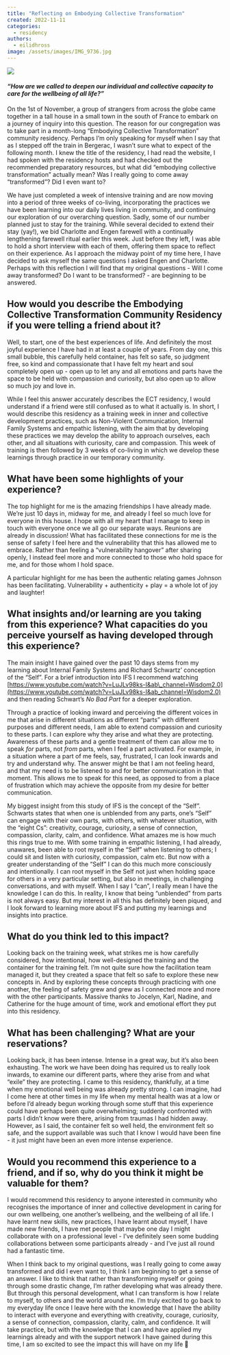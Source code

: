 ```yaml
---
title: "Reflecting on Embodying Collective Transformation"
created: 2022-11-11
categories: 
  - residency
authors: 
  - eilidhross
image: /assets/images/IMG_9736.jpg
---
```


![](/assets/images/IMG_9736-1024x768.jpg)

#### _“How are we called to deepen our individual and collective capacity to care for the wellbeing of all life?”_

On the 1st of November, a group of strangers from across the globe came together in a tall house in a small town in the south of France to embark on a journey of inquiry into this question. The reason for our congregation was to take part in a month-long “Embodying Collective Transformation” community residency. Perhaps I’m only speaking for myself when I say that as I stepped off the train in Bergerac, I wasn’t sure what to expect of the following month. I knew the title of the residency, I had read the website, I had spoken with the residency hosts and had checked out the recommended preparatory resources, but what did “embodying collective transformation” actually mean? Was I really going to come away “transformed”? Did I even want to?

We have just completed a week of intensive training and are now moving into a period of three weeks of co-living, incorporating the practices we have been learning into our daily lives living in community, and continuing our exploration of our overarching question. Sadly, some of our number planned just to stay for the training. While several decided to extend their stay (yay!), we bid Charlotte and Engen farewell with a continually lengthening farewell ritual earlier this week. Just before they left, I was able to hold a short interview with each of them, offering them space to reflect on their experience. As I approach the midway point of my time here, I have decided to ask myself the same questions I asked Engen and Charlotte. Perhaps with this reflection I will find that my original questions - Will I come away transformed? Do I want to be transformed? - are beginning to be answered. 

## How would you describe the Embodying Collective Transformation Community Residency if you were telling a friend about it?

Well, to start, one of the best experiences of life. And definitely the most joyful experience I have had in at least a couple of years. From day one, this small bubble, this carefully held container, has felt so safe, so judgment free, so kind and compassionate that I have felt my heart and soul completely open up - open up to let any and all emotions and parts have the space to be held with compassion and curiosity, but also open up to allow so much joy and love in. 

While I feel this answer accurately describes the ECT residency, I would understand if a friend were still confused as to what it actually is. In short, I would describe this residency as a training week in inner and collective development practices, such as Non-Violent Communication, Internal Family Systems and empathic listening, with the aim that by developing these practices we may develop the ability to approach ourselves, each other, and all situations with curiosity, care and compassion. This week of training is then followed by 3 weeks of co-living in which we develop these learnings through practice in our temporary community. 

## What have been some highlights of your experience?

The top highlight for me is the amazing friendships I have already made. We’re just 10 days in, midway for me, and already I feel so much love for everyone in this house. I hope with all my heart that I manage to keep in touch with everyone once we all go our separate ways. Reunions are already in discussion! What has facilitated these connections for me is the sense of safety I feel here and the vulnerability that this has allowed me to embrace. Rather than feeling a “vulnerability hangover” after sharing openly, I instead feel more and more connected to those who hold space for me, and for those whom I hold space. 

A particular highlight for me has been the authentic relating games Johnson has been facilitating. Vulnerability + authenticity + play = a whole lot of joy and laughter!

## What insights and/or learning are you taking from this experience? What capacities do you perceive yourself as having developed through this experience?

The main insight I have gained over the past 10 days stems from my learning about Internal Family Systems and Richard Schwartz’ conception of the “Self”. For a brief introduction into IFS I recommend watching [https://www.youtube.com/watch?v=LuJLv98ks-I&ab\_channel=Wisdom2.0](https://www.youtube.com/watch?v=LuJLv98ks-I&ab_channel=Wisdom2.0) and then reading Schwart’s _No Bad Part_ for a deeper exploration. 

Through a practice of looking inward and perceiving the different voices in me that arise in different situations as different “parts” with different purposes and different needs, I am able to extend compassion and curiosity to these parts. I can explore why they arise and what they are protecting. Awareness of these parts and a gentle treatment of them can allow me to speak _for_ parts, not _from_ parts, when I feel a part activated. For example, in a situation where a part of me feels, say, frustrated, I can look inwards and try and understand why. The answer might be that I am not feeling heard, and that my need is to be listened to and for better communication in that moment. This allows me to speak for this need, as opposed to from a place of frustration which may achieve the opposite from my desire for better communication.

My biggest insight from this study of IFS is the concept of the “Self”. Schwarts states that when one is unblended from any parts, one’s “Self” can engage with their own parts, with others, with whatever situation, with the “eight Cs”: creativity, courage, curiosity, a sense of connection, compassion, clarity, calm, and confidence. What amazes me is how much this rings true to me. With some training in empathic listening, I had already, unawares, been able to root myself in the “Self” when listening to others; I could sit and listen with curiosity, compassion, calm etc. But now with a greater understanding of the “Self” I can do this much more consciously and intentionally. I can root myself in the Self not just when holding space for others in a very particular setting, but also in meetings, in challenging conversations, and with myself. When I say I “can”, I really mean I have the knowledge I can do this. In reality, I know that being “unblended” from parts is not always easy. But my interest in all this has definitely been piqued, and I look forward to learning more about IFS and putting my learnings and insights into practice.

## What do you think led to this impact?

Looking back on the training week, what strikes me is how carefully considered, how intentional, how well-designed the training and the container for the training felt. I’m not quite sure how the facilitation team managed it, but they created a space that felt so safe to explore these new concepts in. And by exploring these concepts through practicing with one another, the feeling of safety grew and grew as I connected more and more with the other participants. Massive thanks to Jocelyn, Karl, Nadine, and Catherine for the huge amount of time, work and emotional effort they put into this residency.

## What has been challenging? What are your reservations? 

Looking back, it has been intense. Intense in a great way, but it’s also been exhausting. The work we have been doing has required us to really look inwards, to examine our different parts, where they arise from and what “exile” they are protecting. I came to this residency, thankfully, at a time when my emotional well being was already pretty strong. I can imagine, had I come here at other times in my life when my mental health was at a low or before I’d already begun working through some stuff that this experience could have perhaps been quite overwhelming; suddenly confronted with parts I didn’t know were there, arising from traumas I had hidden away. However, as I said, the container felt so well held, the environment felt so safe, and the support available was such that I know I would have been fine - it just might have been an even more intense experience. 

## Would you recommend this experience to a friend, and if so, why do you think it might be valuable for them?

I would recommend this residency to anyone interested in community who recognises the importance of inner and collective development in caring for our own wellbeing, one another’s wellbeing, and the wellbeing of all life. I have learnt new skills, new practices, I have learnt about myself, I have made new friends, I have met people that maybe one day I might collaborate with on a professional level - I’ve definitely seen some budding collaborations between some participants already - and I’ve just all round had a fantastic time. 

When I think back to my original questions, was I really going to come away transformed and did I even want to, I think I am beginning to get a sense of an answer. I like to think that rather than transforming myself or going through some drastic change, I’m rather developing what was already there. But through this personal development, what I can transform is how I relate to myself, to others and the world around me. I’m truly excited to go back to my everyday life once I leave here with the knowledge that I have the ability to interact with everyone and everything with creativity, courage, curiosity, a sense of connection, compassion, clarity, calm, and confidence. It will take practice, but with the knowledge that I can and have applied my learnings already and with the support network I have gained during this time, I am so excited to see the impact this will have on my life 💛
